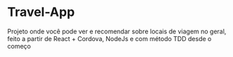 # Travel-App
Projeto onde você pode ver e recomendar sobre locais de viagem no geral, feito a partir de React + Cordova, NodeJs e com método TDD desde o começo
